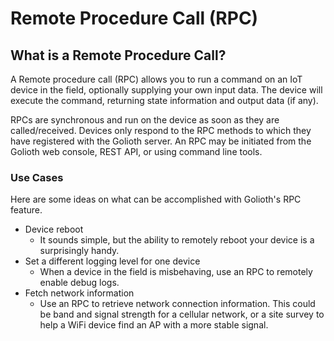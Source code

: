 # Remote Procedure Call (RPC)

## What is a Remote Procedure Call?

A Remote procedure call (RPC) allows you to run a command on an IoT device in
the field, optionally supplying your own input data. The device will execute the
command, returning state information and output data (if any).

RPCs are synchronous and run on the device as soon as they are called/received.
Devices only respond to the RPC methods to which they have registered with the
Golioth server. An RPC may be initiated from the Golioth web console, REST API,
or using command line tools.

### Use Cases

Here are some ideas on what can be accomplished with Golioth's RPC feature.

- Device reboot
  - It sounds simple, but the ability to remotely reboot your device is a
    surprisingly handy.
- Set a different logging level for one device
  - When a device in the field is misbehaving, use an RPC to remotely enable
    debug logs.
- Fetch network information
  - Use an RPC to retrieve network connection information. This could be band
    and signal strength for a cellular network, or a site survey to help a WiFi
    device find an AP with a more stable signal.
